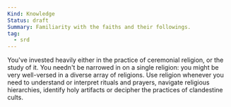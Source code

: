 ```yaml
---
Kind: Knowledge
Status: draft
Summary: Familiarity with the faiths and their followings.
tag:
  - srd
---
```

You've invested heavily either in the practice of ceremonial religion, or the study of it. You needn't be narrowed in on a single religion: you might be very well-versed in a diverse array of religions. Use religion whenever you need to understand or interpret rituals and prayers, navigate religious hierarchies, identify holy artifacts or decipher the practices of clandestine cults.
